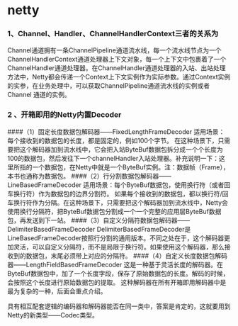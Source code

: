 # netty

### 1、Channel、Handler、ChannelHandlerContext三者的关系为
Channel通道拥有一条ChannelPipeline通道流水线，每一个流水线节点为一个
ChannelHandlerContext通道处理器上下文对象，每一个上下文中包裹着了一个
ChannelHandler通道处理器。在ChannelHandler通道处理器的入站、出站处理
方法中，Netty都会传递一个Context上下文实例作为实际参数。通过Context实例
的实参，在业务处理中，可以获取ChannelPipeline通道流水线的实例或者Channel
通道的实例。


### 2 、开箱即用的Netty内置Decoder
 ####（1）固定长度数据包解码器——FixedLengthFrameDecoder
适用场景：每个接收到的数据包的长度，都是固定的，例如100个字节。
在这种场景下，只需要把这个解码器加到流水线中，它会把入站ByteBuf数据包拆分成一个个长度为100的数据包，然后发往下一个channelHandler入站处理器。补充说明一下：这里所指的一个数据包，在Netty中就是一个ByteBuf实例。注：数据帧（Frame），本书也通称为数据包。
####（2）行分割数据包解码器——LineBasedFrameDecoder
适用场景：每个ByteBuf数据包，使用换行符（或者回车换行符）作为数据包的边界分割符。
如果每个接收到的数据包，都以换行符/回车换行符作为分隔。在这种场景下，只需要把这个解码器加到流水线中，Netty会使用换行分隔符，把ByteBuf数据包分割成一个一个完整的应用层ByteBuf数据包，再发送到下一站。
####（3）自定义分隔符数据包解码器——DelimiterBasedFrameDecoder
DelimiterBasedFrameDecoder是LineBasedFrameDecoder按照行分割的通用版本。不同之处在于，这个解码器更加灵活，可以自定义分隔符，而不是局限于换行符。如果使用这个解码器，那么接收到的数据包，末尾必须带上对应的分隔符。
####（4）自定义长度数据包解码器——LengthFieldBasedFrameDecoder
这是一种基于灵活长度的解码器。在ByteBuf数据包中，加了一个长度字段，保存了原始数据包的长度。解码的时候，会按照这个长度进行原始数据包的提取。
这种解码器在所有开箱即用解码器中是最为复杂的一种，后面会重点介绍。


具有相互配套逻辑的编码器和解码器能否在同一类中，答案是肯定的，这就要用到Netty的新类型——Codec类型。
